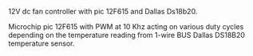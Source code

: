 12V dc fan controller with pic 12F615 and Dallas Ds18b20.

Microchip pic 12F615 with PWM at 10 Khz acting on various duty cycles
depending on the temperature reading from 1-wire BUS Dallas DS18B20 temperature sensor.

